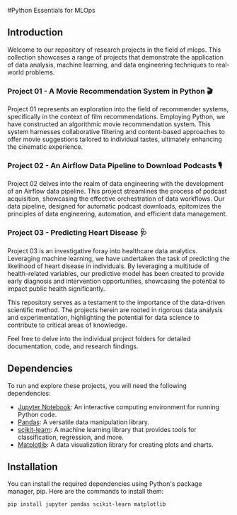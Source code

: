 #Python Essentials for MLOps


## Introduction

Welcome to our repository of research projects in the field of mlops. This collection showcases a range of projects that demonstrate the application of data analysis, machine learning, and data engineering techniques to real-world problems. 

### Project 01 - A Movie Recommendation System in Python 🎬

Project 01 represents an exploration into the field of recommender systems, specifically in the context of film recommendations. Employing Python, we have constructed an algorithmic movie recommendation system. This system harnesses collaborative filtering and content-based approaches to offer movie suggestions tailored to individual tastes, ultimately enhancing the cinematic experience.

### Project 02 - An Airflow Data Pipeline to Download Podcasts 🎙️

Project 02 delves into the realm of data engineering with the development of an Airflow data pipeline. This project streamlines the process of podcast acquisition, showcasing the effective orchestration of data workflows. Our data pipeline, designed for automatic podcast downloads, epitomizes the principles of data engineering, automation, and efficient data management.

### Project 03 - Predicting Heart Disease 🩺

Project 03 is an investigative foray into healthcare data analytics. Leveraging machine learning, we have undertaken the task of predicting the likelihood of heart disease in individuals. By leveraging a multitude of health-related variables, our predictive model has been created to provide early diagnosis and intervention opportunities, showcasing the potential to impact public health significantly.

This repository serves as a testament to the importance of the data-driven scientific method. The projects herein are rooted in rigorous data analysis and experimentation, highlighting the potential for data science to contribute to critical areas of knowledge.

Feel free to delve into the individual project folders for detailed documentation, code, and research findings.

## Dependencies

To run and explore these projects, you will need the following dependencies:

- [Jupyter Notebook](https://jupyter.org/): An interactive computing environment for running Python code.
- [Pandas](https://pandas.pydata.org/): A versatile data manipulation library.
- [scikit-learn](https://scikit-learn.org/): A machine learning library that provides tools for classification, regression, and more.
- [Matplotlib](https://matplotlib.org/): A data visualization library for creating plots and charts.

## Installation

You can install the required dependencies using Python's package manager, pip. Here are the commands to install them:

```bash
pip install jupyter pandas scikit-learn matplotlib
